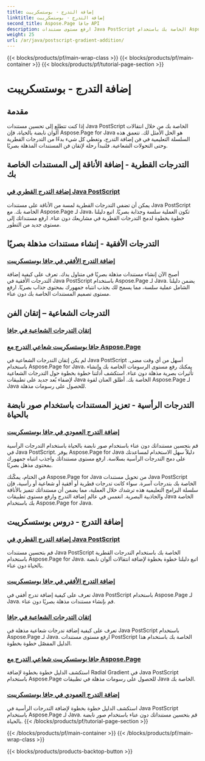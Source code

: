 ```yaml
---
title: إضافة التدرج - بوستسكريبت
linktitle: إضافة التدرج - بوستسكريبت
second_title: Aspose.Page جافا API
description: ارفع مستوى مستندات Java PostScript الخاصة بك باستخدام Aspose.Page لبرامج Java التعليمية. تعلم كيفية إضافة تدرجات قطرية وأفقية وقطرية وعمودية مذهلة دون عناء.
weight: 25
url: /ar/java/postscript-gradient-addition/
---
```


{{< blocks/products/pf/main-wrap-class >}}
{{< blocks/products/pf/main-container >}}
{{< blocks/products/pf/tutorial-page-section >}}

# إضافة التدرج - بوستسكريبت

## مقدمة

إذا كنت تتطلع إلى تحسين مستندات Java PostScript الخاصة بك من خلال انتقالات ألوان نابضة بالحياة، فإن Aspose.Page for Java هو الحل الأمثل لك. تتعمق هذه السلسلة التعليمية في فن إضافة التدرج، وتغطي كل شيء بدءًا من التدرجات القطرية وحتى التحولات الشعاعية. فلنبدأ رحلة لإتقان فن المستندات المذهلة بصريًا.

## التدرجات القطرية - إضافة الأناقة إلى المستندات الخاصة بك
### [إضافة التدرج القطري في Java PostScript](./diagonal/)

يمكن أن تضفي التدرجات القطرية لمسة من الأناقة على مستندات Java PostScript الخاصة بك. مع Aspose.Page لـ Java، تكون العملية سلسة وجذابة بصريًا. اتبع دليلنا خطوة بخطوة لدمج التدرجات القطرية في مشاريعك دون عناء. ارفع مستنداتك إلى مستوى جديد من التطور.

## التدرجات الأفقية - إنشاء مستندات مذهلة بصريًا
### [إضافة التدرج الأفقي في جافا بوستسكريبت](./horizontal/)

أصبح الآن إنشاء مستندات مذهلة بصريًا في متناول يدك. تعرف على كيفية إضافة التدرجات الأفقية في Java PostScript باستخدام Aspose.Page لـ Java. يضمن دليلنا الشامل عملية سلسة، مما يسمح لك بجذب انتباه جمهورك بمحتوى جذاب بصريًا. ارفع مستوى تصميم المستندات الخاصة بك دون عناء.

## التدرجات الشعاعية – إتقان الفن
### [إتقان التدرجات الشعاعية في جافا](./radial1/)
### [جافا بوستسكريبت شعاعي التدرج مع Aspose.Page](./radial2/)

لم يكن إتقان التدرجات الشعاعية في Java PostScript أسهل من أي وقت مضى. باستخدام Aspose.Page for Java، يمكنك رفع مستوى الرسومات الخاصة بك وإنشاء تأثيرات بصرية مذهلة دون عناء. استكشف أدلتنا خطوة بخطوة حول التدرجات الشعاعية لإضفاء بُعد جديد على تطبيقات Java الخاصة بك. أطلق العنان لقوة Aspose.Page لـ Java للحصول على رسومات مذهلة.

## التدرجات الرأسية - تعزيز المستندات باستخدام صور نابضة بالحياة
### [إضافة التدرج العمودي في جافا بوستسكريبت](./vertical/)

قم بتحسين مستنداتك دون عناء باستخدام صور نابضة بالحياة باستخدام التدرجات الرأسية في Java PostScript. يوفر Aspose.Page for Java دليلاً سهل الاستخدام لمساعدتك على دمج التدرجات الرأسية بسلاسة. ارفع مستوى مستنداتك واجذب انتباه جمهورك بمحتوى مذهل بصريًا. 

في الختام، يمكّنك Aspose.Page for Java من تحويل مستندات Java PostScript الخاصة بك بتدرجات آسرة. سواء كانت تدرجات قطرية أو أفقية أو شعاعية أو رأسية، فإن سلسلة البرامج التعليمية هذه ترشدك خلال العملية، مما يضمن أن مستنداتك تتميز بالأناقة والجاذبية البصرية. انغمس في عالم إضافة التدرج وارفع مستوى تطبيقات Java الخاصة بك باستخدام Aspose.Page for Java.
## إضافة التدرج - دروس بوستسكريبت
### [إضافة التدرج القطري في Java PostScript](./diagonal/)
قم بتحسين مستندات Java PostScript الخاصة بك باستخدام التدرجات القطرية باستخدام Aspose.Page for Java. اتبع دليلنا خطوة بخطوة لإضافة انتقالات ألوان نابضة بالحياة دون عناء.
### [إضافة التدرج الأفقي في جافا بوستسكريبت](./horizontal/)
تعرف على كيفية إضافة تدرج أفقي في Java PostScript باستخدام Aspose.Page لـ Java. قم بإنشاء مستندات مذهلة بصريًا دون عناء.
### [إتقان التدرجات الشعاعية في جافا](./radial1/)
تعرف على كيفية إضافة تدرجات شعاعية مذهلة في Java PostScript باستخدام Aspose.Page لـ Java. ارفع مستوى مستندات PostScript الخاصة بك باستخدام هذا الدليل المفصّل خطوة بخطوة.
### [جافا بوستسكريبت شعاعي التدرج مع Aspose.Page](./radial2/)
استكشف الدليل خطوة بخطوة لإضافة Radial Gradient في Java PostScript باستخدام Aspose.Page للحصول على رسومات مذهلة في تطبيقات Java الخاصة بك.
### [إضافة التدرج العمودي في جافا بوستسكريبت](./vertical/)
استكشف الدليل خطوة بخطوة لإضافة التدرجات الرأسية في Java PostScript باستخدام Aspose.Page لـ Java. قم بتحسين مستنداتك دون عناء باستخدام صور نابضة بالحياة.
{{< /blocks/products/pf/tutorial-page-section >}}

{{< /blocks/products/pf/main-container >}}
{{< /blocks/products/pf/main-wrap-class >}}

{{< blocks/products/products-backtop-button >}}

